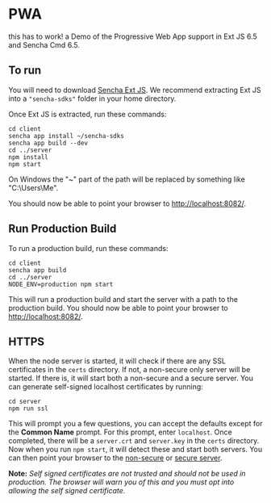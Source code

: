 # PWA

this has to work!  a Demo of the Progressive Web App support in Ext JS 6.5 and Sencha Cmd 6.5.

## To run

You will need to download [Sencha Ext JS](https://www.sencha.com/products/extjs). We
recommend extracting Ext JS into a `"sencha-sdks"` folder in your home directory.

Once Ext JS is extracted, run these commands:

    cd client
    sencha app install ~/sencha-sdks
    sencha app build --dev
    cd ../server
    npm install
    npm start

On Windows the "~" part of the path will be replaced by something like "C:\Users\Me\".

You should now be able to point your browser to [http://localhost:8082/](http://localhost:8082/).

## Run Production Build

To run a production build, run these commands:

    cd client
    sencha app build
    cd ../server
    NODE_ENV=production npm start

This will run a production build and start the server with a path to the production build.
You should now be able to point your browser to [http://localhost:8082/](http://localhost:8082/).

## HTTPS

When the node server is started, it will check if there are any SSL certificates in the `certs`
directory. If not, a non-secure only server will be started. If there is, it will start both
a non-secure and a secure server. You can generate self-signed localhost certificates by running:

    cd server
    npm run ssl

This will prompt you a few questions, you can accept the defaults except for the **Common Name**
prompt. For this prompt, enter `localhost`. Once completed, there will be a `server.crt` and
`server.key` in the `certs` directory. Now when you run `npm start`, it will detect these and
start both servers. You can then point your browser to the [non-secure](http://localhost:8082/)
or [secure server](https://localhost:8082/).

**Note:** *Self signed certificates are not trusted and should not be used in production. The
browser will warn you of this and you must opt into allowing the self signed certificate.*
